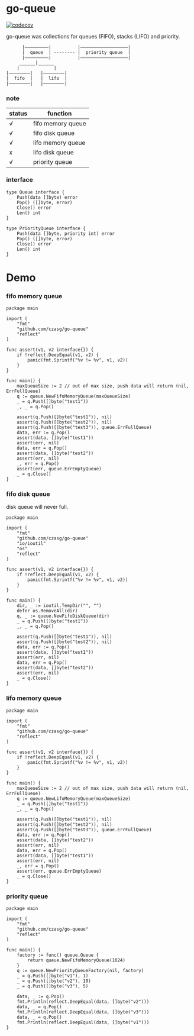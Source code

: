 # go-queue
[![codecov](https://codecov.io/gh/czasg/go-queue/branch/main/graph/badge.svg?token=GMXXOKC4P8)](https://codecov.io/gh/czasg/go-queue)

go-queue was collections for queues (FIFO), stacks (LIFO) and priority.

```text
      |—————————|          |——————————————————|               
      |  queue  | -------- |  priority queue  |
      |—————————|          |——————————————————|
     ______|______
    |             |
|————————|   |————————|
|  fifo  |   |  lifo  |
|————————|   |————————|
```

### note
|status|function|
|---|---|
|&radic;|fifo memory queue|
|&radic;|fifo disk queue|
|&radic;|lifo memory queue|
|x|lifo disk queue|
|&radic;|priority queue|

### interface
```golang
type Queue interface {
	Push(data []byte) error
	Pop() ([]byte, error)
	Close() error
	Len() int
}

type PriorityQueue interface {
	Push(data []byte, priority int) error
	Pop() ([]byte, error)
	Close() error
	Len() int
}
```

# Demo
### fifo memory queue
```golang
package main

import (
	"fmt"
	"github.com/czasg/go-queue"
	"reflect"
)

func assert(v1, v2 interface{}) {
	if !reflect.DeepEqual(v1, v2) {
		panic(fmt.Sprintf("%v != %v", v1, v2))
	}
}

func main() {
	maxQueueSize := 2 // out of max size, push data will return (nil, ErrFullQueue)
	q := queue.NewFifoMemoryQueue(maxQueueSize)
	_ = q.Push([]byte("test1"))
	_, _ = q.Pop()

	assert(q.Push([]byte("test1")), nil)
	assert(q.Push([]byte("test2")), nil)
	assert(q.Push([]byte("test3")), queue.ErrFullQueue)
	data, err := q.Pop()
	assert(data, []byte("test1"))
	assert(err, nil)
	data, err = q.Pop()
	assert(data, []byte("test2"))
	assert(err, nil)
	_, err = q.Pop()
	assert(err, queue.ErrEmptyQueue)
	_ = q.Close()
}
```

### fifo disk queue
disk queue will never full.
```golang
package main

import (
	"fmt"
	"github.com/czasg/go-queue"
	"io/ioutil"
	"os"
	"reflect"
)

func assert(v1, v2 interface{}) {
	if !reflect.DeepEqual(v1, v2) {
		panic(fmt.Sprintf("%v != %v", v1, v2))
	}
}

func main() {
	dir, _ := ioutil.TempDir("", "")
	defer os.RemoveAll(dir)
	q, _ := queue.NewFifoDiskQueue(dir)
	_ = q.Push([]byte("test1"))
	_, _ = q.Pop()

	assert(q.Push([]byte("test1")), nil)
	assert(q.Push([]byte("test2")), nil)
	data, err := q.Pop()
	assert(data, []byte("test1"))
	assert(err, nil)
	data, err = q.Pop()
	assert(data, []byte("test2"))
	assert(err, nil)
	_ = q.Close()
}
```

### lifo memory queue
```golang
package main

import (
	"fmt"
	"github.com/czasg/go-queue"
	"reflect"
)

func assert(v1, v2 interface{}) {
	if !reflect.DeepEqual(v1, v2) {
		panic(fmt.Sprintf("%v != %v", v1, v2))
	}
}

func main() {
	maxQueueSize := 2 // out of max size, push data will return (nil, ErrFullQueue)
	q := queue.NewLifoMemoryQueue(maxQueueSize)
	_ = q.Push([]byte("test1"))
	_, _ = q.Pop()

	assert(q.Push([]byte("test1")), nil)
	assert(q.Push([]byte("test2")), nil)
	assert(q.Push([]byte("test3")), queue.ErrFullQueue)
	data, err := q.Pop()
	assert(data, []byte("test2"))
	assert(err, nil)
	data, err = q.Pop()
	assert(data, []byte("test1"))
	assert(err, nil)
	_, err = q.Pop()
	assert(err, queue.ErrEmptyQueue)
	_ = q.Close()
}
```

### priority queue
```golang
package main

import (
	"fmt"
	"github.com/czasg/go-queue"
	"reflect"
)

func main() {
	factory := func() queue.Queue {
		return queue.NewFifoMemoryQueue(1024)
	}
	q := queue.NewPriorityQueueFactory(nil, factory)
	_ = q.Push([]byte("v1"), 1)
	_ = q.Push([]byte("v2"), 10)
	_ = q.Push([]byte("v3"), 5)

	data, _ := q.Pop()
	fmt.Println(reflect.DeepEqual(data, []byte("v2")))
	data, _ = q.Pop()
	fmt.Println(reflect.DeepEqual(data, []byte("v3")))
	data, _ = q.Pop()
	fmt.Println(reflect.DeepEqual(data, []byte("v1")))
}
```
